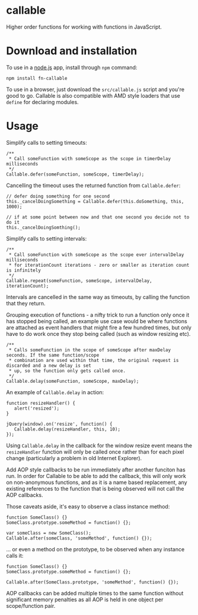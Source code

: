 callable
========

Higher order functions for working with functions in JavaScript.

Download and installation
=========================

To use in a [node.js](http://nodejs.org) app, install through `npm` command:

    npm install fn-callable

To use in a browser, just download the `src/callable.js` script and you're good to go. Callable is also compatible with
AMD style loaders that use `define` for declaring modules.

Usage
=====

Simplify calls to setting timeouts:

    /**
     * Call someFunction with someScope as the scope in timerDelay milliseconds
     */
    Callable.defer(someFunction, someScope, timerDelay);

Cancelling the timeout uses the returned function from `Callable.defer`:

    // defer doing something for one second
    this._cancelDoingSomething = Callable.defer(this.doSomething, this, 1000);

    // if at some point between now and that one second you decide not to do it
    this._cancelDoingSomthing();

Simplify calls to setting intervals:

    /**
     * Call someFunction with someScope as the scope ever intervalDelay milliseconds
     * for iterationCount iterations - zero or smaller as iteration count is infinitely
     */
    Callable.repeat(someFunction, someScope, intervalDelay, iterationCount);

Intervals are cancelled in the same way as timeouts, by calling the function that they return.

Grouping execution of functions - a nifty trick to run a function only once it has stopped being called,
an example use case would be where functions are attached as event handlers that might fire a few hundred
times, but only have to do work once they stop being called (such as window resizing etc).

    /**
     * Calls someFunction in the scope of someScope after maxDelay seconds. If the same function/scope
     * combination are used within that time, the original request is discarded and a new delay is set
     * up, so the function only gets called once.
     */
    Callable.delay(someFunction, someScope, maxDelay);

An example of `Callable.delay` in action:

    function resizeHandler() {
       alert('resized');
    }

    jQuery(window).on('resize', function() {
       Callable.delay(resizeHandler, this, 10);
    });

Using `Callable.delay` in the callback for the window resize event means the `resizeHandler` function will
only be called once rather than for each pixel change (particularly a problem in old Internet Explorer).

Add AOP style callbacks to be run immediately after another funciton has run. In order for Callable to be able to add
the callback, this will only work on non-anonymous functions, and as it is a name based replacement, any existing references
to the function that is being observed will not call the AOP callbacks.

Those caveats aside, it's easy to observe a class instance method:

    function SomeClass() {}
    SomeClass.prototype.someMethod = function() {};

    var someClass = new SomeClass();
    Callable.after(someClass, 'someMethod', function() {});

... or even a method on the prototype, to be observed when any instance calls it:

    function SomeClass() {}
    SomeClass.prototype.someMethod = function() {};

    Callable.after(SomeClass.prototype, 'someMethod', function() {});

AOP callbacks can be added multiple times to the same function without significant memory penalties as all AOP is held
in one object per scope/function pair.
